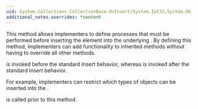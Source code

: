 ```yaml
---
uid: System.Collections.CollectionBase.OnInsert(System.Int32,System.Object)
additional_notes.overrides: *content
---
```


<p>This method allows implementers to define processes that must be performed before inserting the element into the underlying <xref href="System.Collections.ArrayList"></xref>. By defining this method, implementers can add functionality to inherited methods without having to override all other methods.  
  
 <xref href="System.Collections.CollectionBase.OnInsert(System.Int32,System.Object)"></xref> is invoked before the standard Insert behavior, whereas <xref href="System.Collections.CollectionBase.OnInsertComplete(System.Int32,System.Object)"></xref> is invoked after the standard Insert behavior.  
  
 For example, implementers can restrict which types of objects can be inserted into the <xref href="System.Collections.ArrayList"></xref>.  
  
 <xref href="System.Collections.CollectionBase.OnValidate(System.Object)"></xref> is called prior to this method.</p>


